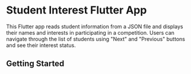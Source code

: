 # Student Interest Flutter App

This Flutter app reads student information from a JSON file and displays their names and interests in participating in a competition. Users can navigate through the list of students using "Next" and "Previous" buttons and see their interest status.

## Getting Started
